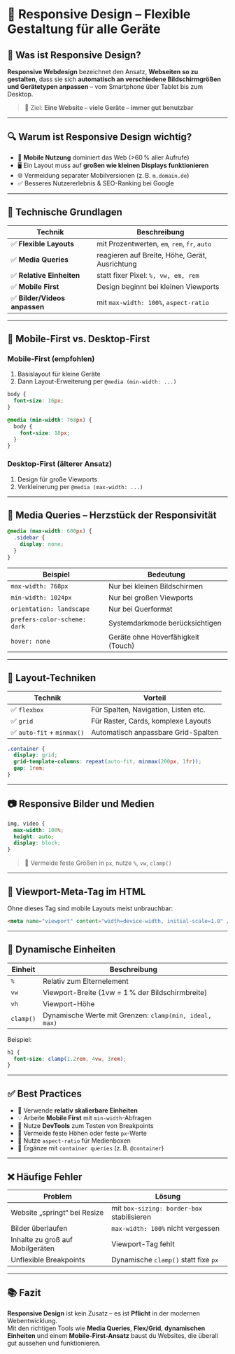 # 📱 Responsive Design – Flexible Gestaltung für alle Geräte

## 🧩 Was ist Responsive Design?

**Responsive Webdesign** bezeichnet den Ansatz, **Webseiten so zu gestalten**, dass sie sich **automatisch an verschiedene Bildschirmgrößen und Gerätetypen anpassen** – vom Smartphone über Tablet bis zum Desktop.

> 📌 Ziel: **Eine Website – viele Geräte – immer gut benutzbar**

---

## 🔍 Warum ist Responsive Design wichtig?

- 📱 **Mobile Nutzung** dominiert das Web (>60 % aller Aufrufe)
- 🖥️ Ein Layout muss auf **großen wie kleinen Displays funktionieren**
- 🌐 Vermeidung separater Mobilversionen (z. B. `m.domain.de`)
- ✅ Besseres Nutzererlebnis & SEO-Ranking bei Google

---

## 🔧 Technische Grundlagen

| Technik               | Beschreibung                                     |
|------------------------|--------------------------------------------------|
| ✅ **Flexible Layouts**   | mit Prozentwerten, `em`, `rem`, `fr`, `auto`     |
| ✅ **Media Queries**      | reagieren auf Breite, Höhe, Gerät, Ausrichtung  |
| ✅ **Relative Einheiten** | statt fixer Pixel: `%, vw, em, rem`             |
| ✅ **Mobile First**       | Design beginnt bei kleinen Viewports            |
| ✅ **Bilder/Videos anpassen** | mit `max-width: 100%`, `aspect-ratio`         |

---

## 📐 Mobile-First vs. Desktop-First

### Mobile-First (empfohlen)

1. Basislayout für kleine Geräte
2. Dann Layout-Erweiterung per `@media (min-width: ...)`

```css
body {
  font-size: 16px;
}

@media (min-width: 768px) {
  body {
    font-size: 18px;
  }
}
```

### Desktop-First (älterer Ansatz)

1. Design für große Viewports
2. Verkleinerung per `@media (max-width: ...)`

---

## 🔸 Media Queries – Herzstück der Responsivität

```css
@media (max-width: 600px) {
  .sidebar {
    display: none;
  }
}
```

| Beispiel                        | Bedeutung                                |
|----------------------------------|-------------------------------------------|
| `max-width: 768px`               | Nur bei kleinen Bildschirmen              |
| `min-width: 1024px`              | Nur bei großen Viewports                  |
| `orientation: landscape`         | Nur bei Querformat                        |
| `prefers-color-scheme: dark`     | Systemdarkmode berücksichtigen            |
| `hover: none`                    | Geräte ohne Hoverfähigkeit (Touch)       |

---

## 🧱 Layout-Techniken

| Technik        | Vorteil                                |
|----------------|-----------------------------------------|
| ✅ `flexbox`     | Für Spalten, Navigation, Listen etc.   |
| ✅ `grid`        | Für Raster, Cards, komplexe Layouts    |
| ✅ `auto-fit` + `minmax()` | Automatisch anpassbare Grid-Spalten |

```css
.container {
  display: grid;
  grid-template-columns: repeat(auto-fit, minmax(200px, 1fr));
  gap: 1rem;
}
```

---

## 📷 Responsive Bilder und Medien

```css
img, video {
  max-width: 100%;
  height: auto;
  display: block;
}
```

> 📌 Vermeide feste Größen in `px`, nutze `%`, `vw`, `clamp()`

---

## 🧪 Viewport-Meta-Tag im HTML

Ohne dieses Tag sind mobile Layouts meist unbrauchbar:

```html
<meta name="viewport" content="width=device-width, initial-scale=1.0" />
```

---

## 🔄 Dynamische Einheiten

| Einheit | Beschreibung                                  |
|---------|-----------------------------------------------|
| `%`     | Relativ zum Elternelement                     |
| `vw`    | Viewport-Breite (1vw = 1 % der Bildschirmbreite) |
| `vh`    | Viewport-Höhe                                 |
| `clamp()` | Dynamische Werte mit Grenzen: `clamp(min, ideal, max)` |

Beispiel:

```css
h1 {
  font-size: clamp(1.2rem, 4vw, 3rem);
}
```

---

## ✅ Best Practices

- 📏 Verwende **relativ skalierbare Einheiten**
- 💡 Arbeite **Mobile First** mit `min-width`-Abfragen
- 🧪 Nutze **DevTools** zum Testen von Breakpoints
- 🚫 Vermeide feste Höhen oder feste `px`-Werte
- 🎨 Nutze `aspect-ratio` für Medienboxen
- 🧰 Ergänze mit `container queries` (z. B. `@container`)

---

## ❌ Häufige Fehler

| Problem                            | Lösung                                      |
|-----------------------------------|---------------------------------------------|
| Website „springt“ bei Resize      | mit `box-sizing: border-box` stabilisieren  |
| Bilder überlaufen                 | `max-width: 100%` nicht vergessen           |
| Inhalte zu groß auf Mobilgeräten  | Viewport-Tag fehlt                          |
| Unflexible Breakpoints            | Dynamische `clamp()` statt fixe `px`        |

---

## 📚 Fazit

**Responsive Design** ist kein Zusatz – es ist **Pflicht** in der modernen Webentwicklung.  
Mit den richtigen Tools wie **Media Queries**, **Flex/Grid**, **dynamischen Einheiten** und einem **Mobile-First-Ansatz** baust du Websites, die überall gut aussehen und funktionieren.